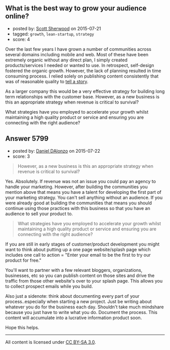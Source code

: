 ## What is the best way to grow your audience online?

- posted by: [Scott Sherwood](https://stackexchange.com/users/975331/scott-sherwood) on 2015-07-21
- tagged: `growth`, `lean-startup`, `strategy`
- score: 4

Over the last few years I have grown a number of communities across several domains including mobile and web. Most of these have been extremely organic without any direct plan, I simply created products/services I needed or wanted to use. In retrospect, self-design fostered the organic growth. However, the lack of planning resulted in time consuming process. I relied solely on publishing content consistently that was of reasonable quality to [tell a story][1]. 

As a larger company this would be a very effective strategy for building long term relationships with the customer base. However, as a new business is this an appropriate strategy when revenue is critical to survival?

What strategies have you employed to accelerate your growth whilst maintaining a high quality product or service and ensuring you are connecting with the right audience? 


  [1]: http://www.livethinkdesign.com/stories-that-surprise-and-delight/


## Answer 5799

- posted by: [Daniel DAlonzo](https://stackexchange.com/users/6664489/daniel-dalonzo) on 2015-07-22
- score: 3

> However, as a new business is this an appropriate strategy when
> revenue is critical to survival?

Yes. Absolutely. If revenue was not an issue you could pay an agency to handle your marketing. However, after building the communities you mention above that means you have a talent for developing the first part of your marketing strategy. You can't sell anything without an audience. If you were already good at building the communities that means you should continue using those practices with this business so that you have an audience to sell your product to.

> What strategies have you employed to accelerate your growth whilst
> maintaining a high quality product or service and ensuring you are
> connecting with the right audience?

If you are still in early stages of customer/product development you might want to think about putting up a one page website/splash page which includes one call to action = "Enter your email to be the first to try our product for free." 

You'll want to partner with a few relevant bloggers, organizations, businesses, etc so you can publish content on those sites and drive the traffic from those other website's over to your splash page. This allows you to collect prospect emails while you build.

Also just a sidenote: think about documenting every part of your process..especially when starting a new project. Just be writing about whatever you do for the business each day. Shouldn't take much mindshare because you just have to write what you do. Document the process. This content will accumulate into a lucrative information product soon.

Hope this helps.



---

All content is licensed under [CC BY-SA 3.0](https://creativecommons.org/licenses/by-sa/3.0/).
